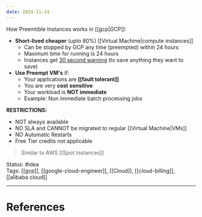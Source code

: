 ```yaml
---
date: 2024-11-24
---
```

How Preemtible Instances works in [[gcp|GCP]]: 
- **Short-lived cheaper** (upto 80%) [[Virtual Machine|compute instances]]
	- Can be stopped by GCP any time (preempted) within 24 hours
	- Maximum time for running is 24 hours
	- Instances get <u>30 second warning</u> (to save anything they want to save) 
- **Use Preempt VM's** if:
	- Your applications are **[[fault tolerant]]**  
	- You are very **cost sensitive**  
	- Your workload is **NOT immediate**  
	- Example: Non immediate batch processing jobs

**RESTRICTIONS:** 
- NOT always available
- NO SLA and CANNOT be migrated to regular [[Virtual Machine|VMs]] 
- NO Automatic Restarts  
- Free Tier credits not applicable

> Similar to AWS [[Spot Instances]]

Status: #idea  
Tags:  [[gcp]], [[google-cloud-engineer]], [[Cloud]], [[cloud-billing]], [[alibaba cloud]]

---
# References
